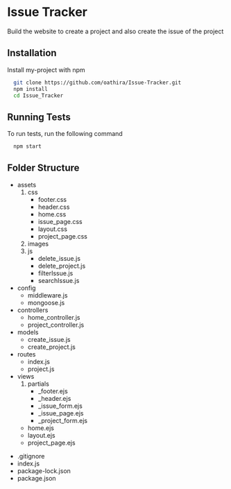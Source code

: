 
# Issue Tracker

Build the website to create a project and also create the issue of the project


## Installation

Install my-project with npm

```bash
  git clone https://github.com/oathira/Issue-Tracker.git
  npm install
  cd Issue_Tracker
```
    
## Running Tests

To run tests, run the following command

```bash
  npm start
```


## Folder Structure

* assets
    1. css
        - footer.css
        - header.css
        - home.css
        - issue_page.css
        - layout.css
        - project_page.css
    2. images
    3. js
        - delete_issue.js
        - delete_project.js
        - filterIssue.js
        - searchIssue.js
* config
    - middleware.js
    - mongoose.js
* controllers
    - home_controller.js
    - project_controller.js
* models
    - create_issue.js
    - create_project.js
* routes
    - index.js
    - project.js
* views
   1. partials
        - _footer.ejs
        - _header.ejs
        - _issue_form.ejs
        - _issue_page.ejs
        - _project_form.ejs
    - home.ejs
    - layout.ejs
    - project_page.ejs
- .gitignore
- index.js
- package-lock.json
- package.json





